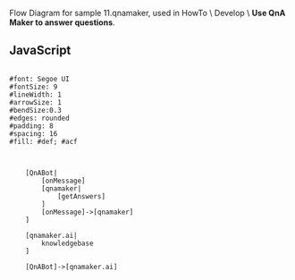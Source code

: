 Flow Diagram for sample 11.qnamaker, used in HowTo \ Develop \ **Use QnA Maker to answer questions**.

## JavaScript

```nomnoml

#font: Segoe UI
#fontSize: 9
#lineWidth: 1
#arrowSize: 1
#bendSize:0.3
#edges: rounded
#padding: 8
#spacing: 16
#fill: #def; #acf



    [QnABot|
        [onMessage]
        [qnamaker|
            [getAnswers]
        ]
        [onMessage]->[qnamaker]
    ]
    
    [qnamaker.ai|
        knowledgebase
    ]
    
    [QnABot]->[qnamaker.ai]


```
